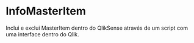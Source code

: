 # InfoMasterItem
Inclui e exclui MasterItem dentro do QlikSense através de um script com uma interface dentro do Qlik.
